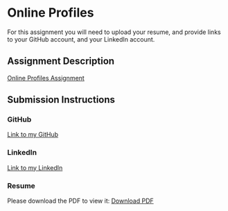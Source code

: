 # Online Profiles
For this assignment you will need to upload your resume, and provide links to your GitHub account, and your LinkedIn account.

## Assignment Description
[Online Profiles Assignment](https://education.launchcode.org/liftoff/assignments/online-profiles/)

## Submission Instructions
 
### GitHub

[Link to my GitHub](https://github.com/JessicaNations)
 
### LinkedIn

[Link to my LinkedIn](https://linkedin.com/in/jessica-nations-6a561479)

### Resume
<object>
    <embed><p>Please download the PDF to view it: <a href="https://github.com/JessicaNations/liftoff-assignments/blob/master/C1-Online_Profiles/jn.pdf">Download PDF</a></p>
    </embed>
</object>